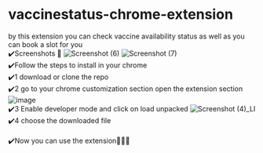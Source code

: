 # vaccinestatus-chrome-extension
by this extension you can check vaccine availability  status as well as you can book a slot for you
<br/>
✔️Screenshots 📸
![Screenshot (6)](https://user-images.githubusercontent.com/52071270/120308616-ecc25e00-c2f1-11eb-9669-9bd7083a8e1f.png)
![Screenshot (7)](https://user-images.githubusercontent.com/52071270/120308679-fd72d400-c2f1-11eb-8d00-deef9bd6db30.png)
<br/>
✔️Follow the steps to install in your chrome
<br/>
✔️1 download or clone the repo
<br/>
✔️2 go to your chrome customization section open the extension section
![image](https://user-images.githubusercontent.com/52071270/120309544-fc8e7200-c2f2-11eb-8e93-b720460539a7.png)
<br/>
✔️3 Enable developer mode and click on load unpacked
![Screenshot (4)_LI](https://user-images.githubusercontent.com/52071270/120309714-2e9fd400-c2f3-11eb-8587-482a5c605ecd.jpg)
<br/>
✔️4 choose the downloaded file 
<br/>
<br/>
✔️Now you can use the extension🎉🎉🎉
